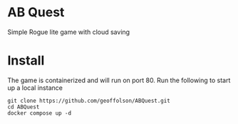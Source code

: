 # AB Quest

Simple Rogue lite game with cloud saving

# Install

The game is containerized and will run on port 80. Run the following to start up a local instance

```
git clone https://github.com/geoffolson/ABQuest.git
cd ABQuest
docker compose up -d
```
